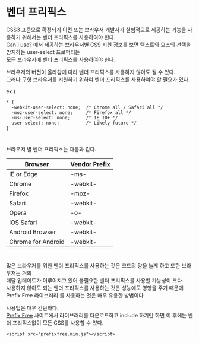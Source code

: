 # 벤더 프리픽스

CSS3 표준으로 확정되기 이전 또는 브라우저 개발사가 실험적으로 제공하는 기능을 사용하기 위해서는 벤더 프리픽스를 사용하여야 한다.    
<a href="https://caniuse.com/?search=chrome" target="blank">Can I use?</a> 에서 제공하는 브라우저별 CSS 지원 정보를 보면 텍스트와 요소의 선택을 방지하는 user-select 프로퍼티는   
모든 브라우저에 벤더 프리픽스를 사용하여야 한다.   

브라우저의 버전이 올라감에 따라 벤더 프리픽스를 사용하지 않아도 될 수 있다.    
그러나 구형 브라우저를 지원하기 위하여 벤더 프리픽스를 사용하여야 할 필요가 있다.

ex )
```
* {
  -webkit-user-select: none;  /* Chrome all / Safari all */
  -moz-user-select: none;     /* Firefox all */
  -ms-user-select: none;      /* IE 10+ */
  user-select: none;          /* Likely future */
}
```

#
브라우저 별 벤더 프리픽스는 다음과 같다.

| Browser | Vendor Prefix |
| --- | --- |
IE or Edge | -ms-
Chrome | -webkit-
Firefox | -moz-
Safari | -webkit-
Opera | -o-
iOS Safari | -webkit-
Android Browser | -webkit-
Chrome for Android | -webkit-
#

많은 브라우저를 위한 벤더 프리픽스를 사용하는 것은 코드의 양을 늘게 하고 또한 브라우저는 거의   
매달 업데이트가 이루어지고 있어 불필요한 벤더 프리픽스를 사용할 가능성이 크다.    
사용하지 않아도 되는 벤더 프리픽스를 사용하는 것은 성능에도 영향을 주기 때문에    
Prefix Free 라이브러리 를 사용하는 것은 매우 유용한 방법이다.

사용법은 매우 간단하다.   
<a href="https://projects.verou.me/prefixfree/" target="_blank">Prefix Free</a> 사이트에서 라이브러리를 다운로드하고 include 하기만 하면 이 후에는 벤더 프리픽스없이 모든 CSS를 사용할 수 있다.

```
<script src="prefixfree.min.js"></script>
```
